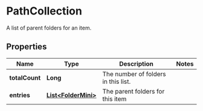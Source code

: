 

# PathCollection

A list of parent folders for an item.

## Properties

| Name | Type | Description | Notes |
|------------ | ------------- | ------------- | -------------|
|**totalCount** | **Long** | The number of folders in this list. |  |
|**entries** | [**List&lt;FolderMini&gt;**](FolderMini.md) | The parent folders for this item |  |



